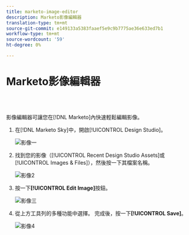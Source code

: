 ```yaml
---
title: marketo-image-editor
description: Marketo影像編輯器
translation-type: tm+mt
source-git-commit: e149133a5383faaef5e9c9b7775ae36e633ed7b1
workflow-type: tm+mt
source-wordcount: '59'
ht-degree: 0%

---
```



# Marketo影像編輯器

<br> 

影像編輯器可讓您在[!DNL Marketo]內快速輕鬆編輯影像。

1. 在[!DNL Marketo Sky]中，開啟[!UICONTROL Design Studio]。

   ![影像一](/help/sky/assets/design-studio/marketo-image-editor/marketo-image-editor-1.png)

1. 找到您的影像（[!UICONTROL Recent Design Studio Assets]或[!UICONTROL Images & Files]），然後按一下其檔案名稱。

   ![影像2](/help/sky/assets/design-studio/marketo-image-editor/marketo-image-editor-2.png)

1. 按一下&#x200B;**[!UICONTROL Edit Image]**&#x200B;按鈕。

   ![影像三](/help/sky/assets/design-studio/marketo-image-editor/marketo-image-editor-3.png)

1. 從上方工具列的多種功能中選擇。 完成後，按一下&#x200B;**[!UICONTROL Save]**。

   ![影像4](/help/sky/assets/design-studio/marketo-image-editor/marketo-image-editor-4.png)